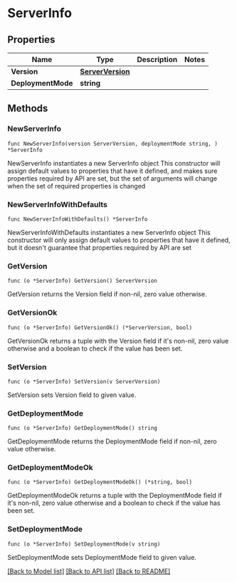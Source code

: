 # ServerInfo

## Properties

Name | Type | Description | Notes
------------ | ------------- | ------------- | -------------
**Version** | [**ServerVersion**](ServerVersion.md) |  | 
**DeploymentMode** | **string** |  | 

## Methods

### NewServerInfo

`func NewServerInfo(version ServerVersion, deploymentMode string, ) *ServerInfo`

NewServerInfo instantiates a new ServerInfo object
This constructor will assign default values to properties that have it defined,
and makes sure properties required by API are set, but the set of arguments
will change when the set of required properties is changed

### NewServerInfoWithDefaults

`func NewServerInfoWithDefaults() *ServerInfo`

NewServerInfoWithDefaults instantiates a new ServerInfo object
This constructor will only assign default values to properties that have it defined,
but it doesn't guarantee that properties required by API are set

### GetVersion

`func (o *ServerInfo) GetVersion() ServerVersion`

GetVersion returns the Version field if non-nil, zero value otherwise.

### GetVersionOk

`func (o *ServerInfo) GetVersionOk() (*ServerVersion, bool)`

GetVersionOk returns a tuple with the Version field if it's non-nil, zero value otherwise
and a boolean to check if the value has been set.

### SetVersion

`func (o *ServerInfo) SetVersion(v ServerVersion)`

SetVersion sets Version field to given value.


### GetDeploymentMode

`func (o *ServerInfo) GetDeploymentMode() string`

GetDeploymentMode returns the DeploymentMode field if non-nil, zero value otherwise.

### GetDeploymentModeOk

`func (o *ServerInfo) GetDeploymentModeOk() (*string, bool)`

GetDeploymentModeOk returns a tuple with the DeploymentMode field if it's non-nil, zero value otherwise
and a boolean to check if the value has been set.

### SetDeploymentMode

`func (o *ServerInfo) SetDeploymentMode(v string)`

SetDeploymentMode sets DeploymentMode field to given value.



[[Back to Model list]](../README.md#documentation-for-models) [[Back to API list]](../README.md#documentation-for-api-endpoints) [[Back to README]](../README.md)


